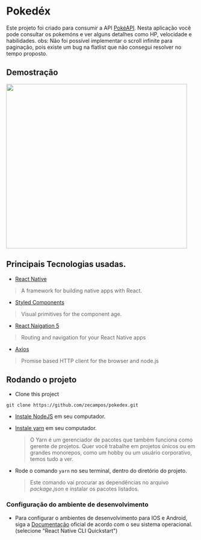 # Pokedéx

Este projeto foi criado para consumir a API [PokéAPI](https://pokeapi.co/).
Nesta aplicação você pode consultar os pokemóns e ver alguns detalhes como HP, velocidade e habilidades.
obs: Não foi possível implementar o scroll infinite para paginação, pois existe um bug na flatlist que não consegui resolver no tempo proposto.

## Demostração

<img src="https://github.com/zecampos/pokedex/blob/master/pokedex.gif" width="480" height="436">

## Principais Tecnologias usadas.

- [React Native](https://github.com/facebook/react-native)

> A framework for building native apps with React.

- [Styled Components](https://styled-components.com/)

> Visual primitives for the component age.

- [React Naigation 5](https://reactnavigation.org/)

> Routing and navigation for your React Native apps

- [Axios](https://github.com/axios/axios)

> Promise based HTTP client for the browser and node.js

## Rodando o projeto

- Clone this project

```
git clone https://github.com/zecampos/pokedex.git
```

- [Instale NodeJS](https://nodejs.org/en/) em seu computador.

- [Instale yarn](https://yarnpkg.com/en/docs/install) em seu computador.

  > O Yarn é um gerenciador de pacotes que também funciona como gerente de projetos. Quer você trabalhe em projetos únicos ou em grandes monorepos, como um hobby ou um usuário corporativo, temos tudo a ver.

- Rode o comando `yarn` no seu terminal, dentro do diretório do projeto.
  > Este comando vai procurar as dependências no arquivo _package.json_ e instalar os pacotes listados.

### Configuração do ambiente de desenvolvimento

- Para configurar o ambientes de desenvolvimento para IOS e Android, siga a [Documentação](https://reactnative.dev/docs/environment-setup) oficial de acordo com o seu sistema operacional.(selecione "React Native CLI Quickstart")
